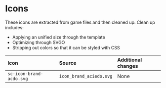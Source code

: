 # Icons

These icons are extracted from game files and then cleaned up.
Clean up includes:
- Applying an unified size through the template
- Optimizing through SVGO
- Stripping out colors so that it can be styled with CSS

Icon | Source | Additional changes
:--- | :--- | :---
`sc-icon-brand-acdo.svg` | `icon_brand_aciedo.svg` | None